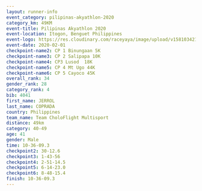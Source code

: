 ```yaml
--- 
layout: runner-info 
event_category: pilipinas-akyathlon-2020 
category_km: 49KM 
event-title: Pilipinas Akyathlon 2020 
event-location: Itogon, Benguet Philippines 
event-logo: https://res.cloudinary.com/raceyaya/image/upload/v1581034212/logo/ph-akyathlon_ldmu3f.png 
event-date: 2020-02-01 
checkpoint-name2: CP 1 Binungaan 5K 
checkpoint-name3: CP 2 Salipapa 10K 
checkpoint-name4: CP3 Lusod  18K 
checkpoint-name5: CP 4 Mt Ugo 44K 
checkpoint-name6: CP 5 Cayoco 45K 
overall_rank: 34
gender_rank: 28
category_rank: 4
bib: 4041
first_name: JERROL
last_name: COPRADA
country: Philippines
team_name: Team CholoFlight Multisport
distance: 49km
category: 40-49
age: 41
gender: Male
time: 10-36-09.3
checkpoint2: 30-12.6
checkpoint3: 1-43-56
checkpoint4: 2-51-14.5
checkpoint5: 6-14-23.0
checkpoint6: 8-48-15.4
finish: 10-36-09.3
--- 
```


